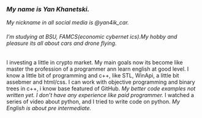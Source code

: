 ### *My name is Yan Khanetski.*
_My nickname in all social media is @yan4ik_car._
###### I’m studying at BSU, FAMCS(economic cybernet ics).My hobby and pleasure its all about cars and drone flying.
I investing a little in crypto market. My main goals now its become like master the profession of a programmer ann learn english at good level. 
I know a little bit of programming and c++, like STL, WinApi, a little bit assebmer and html/css. 
I can work with objective programming and binary trees in c++, i know base featured of GitHub. 
_My better code examples not written yet. I don’t have any experience like paid programmer._
I watched a series of video about python, and I tried to write code on python. *My English is about pre intermediate.* 
